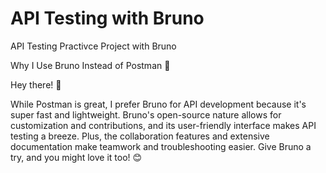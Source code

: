 # API Testing with Bruno

API Testing Practivce Project with Bruno 

Why I Use Bruno Instead of Postman 🚀

Hey there! 👋

While Postman is great, I prefer Bruno for API development because it's super fast and lightweight. Bruno's open-source nature allows for customization and contributions, and its user-friendly interface makes API testing a breeze. Plus, the collaboration features and extensive documentation make teamwork and troubleshooting easier. Give Bruno a try, and you might love it too! 😊
